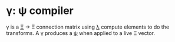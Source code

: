# γ: ψ compiler
γ is a [Ξ](Xi.md) → Ξ connection matrix using [λ](lambda.md) compute elements to do the transforms. A γ produces a [ψ](psi.md) when applied to a live Ξ vector.
